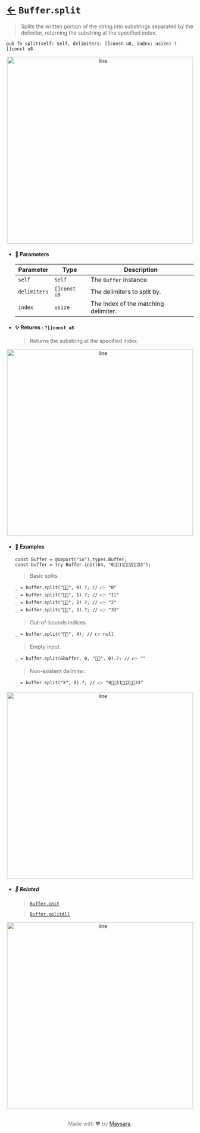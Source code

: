 # [←](../Buffer.md) `Buffer`.`split`

> Splits the written portion of the string into substrings separated by the delimiter, returning the substring at the specified index.

```zig
pub fn split(self: Self, delimiters: []const u8, index: usize) ?[]const u8
```


<div align="center">
<img src="https://raw.githubusercontent.com/Super-ZIG/io/refs/heads/main/dist/img/md/line.png" alt="line" style="width:500px;"/>
</div>

- #### 🧩 Parameters

    | Parameter    | Type         | Description                          |
    | ------------ | ------------ | ------------------------------------ |
    | `self`       | `Self`       | The `Buffer` instance.               |
    | `delimiters` | `[]const u8` | The delimiters to split by.          |
    | `index`      | `usize`      | The index of the matching delimiter. |

- #### ✨ Returns : `?[]const u8`

    > Returns the substring at the specified index.

<div align="center">
<img src="https://raw.githubusercontent.com/Super-ZIG/io/refs/heads/main/dist/img/md/line.png" alt="line" style="width:500px;"/>
</div>

- #### 🧪 Examples

    ```zig
    const Buffer = @import("io").types.Buffer;
    const buffer = try Buffer.init(64, "0👨‍🏭11👨‍🏭2👨‍🏭33");
    ```

    > Basic splits
    ```zig
    _ = buffer.split("👨‍🏭", 0).?; // 👉 "0"
    _ = buffer.split("👨‍🏭", 1).?; // 👉 "11"
    _ = buffer.split("👨‍🏭", 2).?; // 👉 "2"
    _ = buffer.split("👨‍🏭", 3).?; // 👉 "33"
    ```

    > Out-of-bounds indices
    ```zig
    _ = buffer.split("👨‍🏭", 4); // 👉 null
    ```

    > Empty input.
    ```zig
    _ = buffer.split(&buffer, 0, "👨‍🏭", 0).?; // 👉 ""
    ```

    > Non-existent delimiter.
    ```zig
    _ = buffer.split("X", 0).?; // 👉 "0👨‍🏭11👨‍🏭2👨‍🏭33"
    ```

<div align="center">
<img src="https://raw.githubusercontent.com/Super-ZIG/io/refs/heads/main/dist/img/md/line.png" alt="line" style="width:500px;"/>
</div>

- ##### 🔗 Related

  > [`Buffer.init`](./init.md)

  > [`Buffer.splitAll`](./splitAll.md)

<div align="center">
<img src="https://raw.githubusercontent.com/Super-ZIG/io/refs/heads/main/dist/img/md/line.png" alt="line" style="width:500px;"/>
</div>

<p align="center" style="color:grey;"><br />Made with ❤️ by <a href="http://github.com/maysara-elshewehy" target="blank">Maysara</a>.</p>